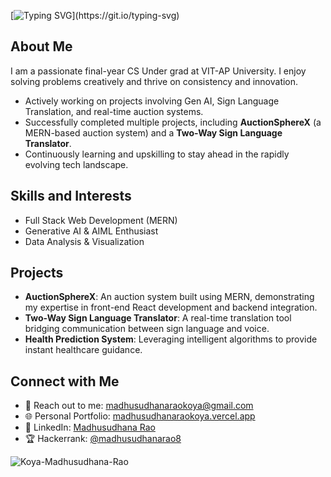 <!--# Hi there! 👋 I'm Madhusudhana Rao -->
<!--# Hi there! 👋 I'm Madhusudhana Rao -->

<!--# Hi there! 👋 I'm Madhusudhana Rao -->

[![Typing SVG](https://readme-typing-svg.herokuapp.com?size=32&width=600&height=80&color=00FF00&lines=Hey+techies+👋👋+.+.+.)](https://git.io/typing-svg)

## About Me

I am a passionate final-year CS Under grad at VIT-AP University. I enjoy solving problems creatively and thrive on consistency and innovation.

-  Actively working on projects involving Gen AI, Sign Language Translation, and real-time auction systems.
-  Successfully completed multiple projects, including **AuctionSphereX** (a MERN-based auction system) and a **Two-Way Sign Language Translator**.
-  Continuously learning and upskilling to stay ahead in the rapidly evolving tech landscape.

## Skills and Interests

-  Full Stack Web Development (MERN)
-  Generative AI & AIML Enthusiast
-  Data Analysis & Visualization

## Projects

-  **AuctionSphereX**: An auction system built using MERN, demonstrating my expertise in front-end React development and backend integration.
-  **Two-Way Sign Language Translator**: A real-time translation tool bridging communication between sign language and voice.
-  **Health Prediction System**: Leveraging intelligent algorithms to provide instant healthcare guidance.

## Connect with Me

- 📧 Reach out to me: [madhusudhanaraokoya@gmail.com](mailto:madhusudhanaraokoya@gmail.com)
- 🌐 Personal Portfolio: [madhusudhanaraokoya.vercel.app](https://madhusudhanaraokoya.vercel.app/)
- 🔗 LinkedIn: [Madhusudhana Rao](https://www.linkedin.com/in/koya-madhusudhana-rao-7a2974233)
- 🏆 Hackerrank: [@madhusudhanarao8](https://www.hackerrank.com/profile/madhusudhanarao8)

<p align="left"> 
  <img src="https://komarev.com/ghpvc/?username=Koya-Madhusudhana-Rao&label=Profile%20views&color=0e75b6&style=flat" alt="Koya-Madhusudhana-Rao" /> 
</p>
